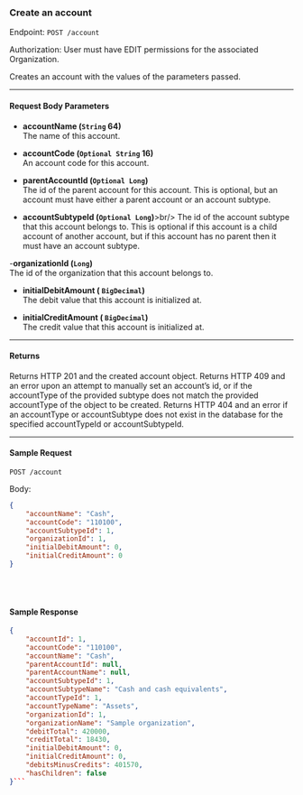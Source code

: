 ### Create an account
Endpoint: `POST /account`

Authorization: User must have EDIT permissions for the associated Organization.

Creates an account with the values of the parameters passed.
___
#### Request Body Parameters
- **accountName (`String` 64)**<br/>
The name of this account.

- **accountCode (`Optional String` 16)**<br/>
An account code for this account.

- **parentAccountId (`Optional Long`)**<br/>
The id of the parent account for this account. This is optional, but an account must have either a parent account or an account subtype.

- **accountSubtypeId (`Optional Long`)**>br/>
The id of the account subtype that this account belongs to. This is optional if this account is a child account of another account, but if this account has no parent then it must have an account subtype.

-**organizationId (`Long`)**<br/>
The id of the organization that this account belongs to.

- **initialDebitAmount ( `BigDecimal`)**<br/>
The debit value that this account is initialized at. 

- **initialCreditAmount ( `BigDecimal`)**<br/>
The credit value that this account is initialized at. 

___

#### Returns
Returns HTTP 201 and the created account object. Returns HTTP 409 and an error upon an attempt to manually set an account’s id, or if the accountType of the provided subtype does not match the provided accountType of the object to be created. Returns HTTP 404 and an error if an accountType or accountSubtype does not exist in the database for the specified accountTypeId or accountSubtypeId.
___
#### Sample Request
`POST /account`

Body:
```json
{
    "accountName": "Cash",
	"accountCode": "110100",
    "accountSubtypeId": 1,
	"organizationId": 1,
	"initialDebitAmount": 0,
	"initialCreditAmount": 0
}
```
<br/>
<br/>

#### Sample Response
```json
{
    "accountId": 1,
    "accountCode": "110100",
    "accountName": "Cash",
    "parentAccountId": null,
    "parentAccountName": null,
    "accountSubtypeId": 1,
    "accountSubtypeName": "Cash and cash equivalents",
    "accountTypeId": 1,
    "accountTypeName": "Assets",
    "organizationId": 1,
    "organizationName": "Sample organization",
    "debitTotal": 420000,
    "creditTotal": 18430,
    "initialDebitAmount": 0,
    "initialCreditAmount": 0,
    "debitsMinusCredits": 401570,
    "hasChildren": false
}```